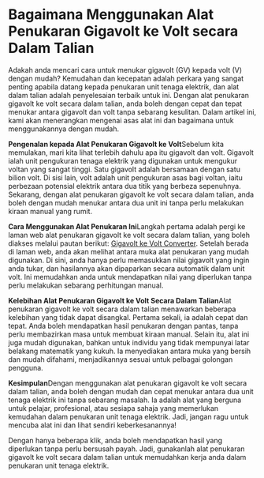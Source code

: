 Bagaimana Menggunakan Alat Penukaran Gigavolt ke Volt secara Dalam Talian
=========================================================================

Adakah anda mencari cara untuk menukar gigavolt (GV) kepada volt (V) dengan mudah? Kemudahan dan kecepatan adalah perkara yang sangat penting apabila datang kepada penukaran unit tenaga elektrik, dan alat dalam talian adalah penyelesaian terbaik untuk ini. Dengan alat penukaran gigavolt ke volt secara dalam talian, anda boleh dengan cepat dan tepat menukar antara gigavolt dan volt tanpa sebarang kesulitan. Dalam artikel ini, kami akan menerangkan mengenai asas alat ini dan bagaimana untuk menggunakannya dengan mudah.

**Pengenalan kepada Alat Penukaran Gigavolt ke Volt**Sebelum kita memulakan, mari kita lihat terlebih dahulu apa itu gigavolt dan volt. Gigavolt ialah unit pengukuran tenaga elektrik yang digunakan untuk mengukur voltan yang sangat tinggi. Satu gigavolt adalah bersamaan dengan satu bilion volt. Di sisi lain, volt adalah unit pengukuran asas bagi voltan, iaitu perbezaan potensial elektrik antara dua titik yang berbeza sepenuhnya. Sekarang, dengan alat penukaran gigavolt ke volt secara dalam talian, anda boleh dengan mudah menukar antara dua unit ini tanpa perlu melakukan kiraan manual yang rumit.

**Cara Menggunakan Alat Penukaran Ini**Langkah pertama adalah pergi ke laman web alat penukaran gigavolt ke volt secara dalam talian, yang boleh diakses melalui pautan berikut: [Gigavolt ke Volt Converter](https://www.onlinecalculatorsfree.com/ms/convert/gigavolts-to-volts.html). Setelah berada di laman web, anda akan melihat antara muka alat penukaran yang mudah digunakan. Di sini, anda hanya perlu memasukkan nilai gigavolt yang ingin anda tukar, dan hasilannya akan dipaparkan secara automatik dalam unit volt. Ini memudahkan anda untuk mendapatkan nilai yang diperlukan tanpa perlu melakukan sebarang perhitungan manual.

**Kelebihan Alat Penukaran Gigavolt ke Volt Secara Dalam Talian**Alat penukaran gigavolt ke volt secara dalam talian menawarkan beberapa kelebihan yang tidak dapat disangkal. Pertama sekali, ia adalah cepat dan tepat. Anda boleh mendapatkan hasil penukaran dengan pantas, tanpa perlu membazirkan masa untuk membuat kiraan manual. Selain itu, alat ini juga mudah digunakan, bahkan untuk individu yang tidak mempunyai latar belakang matematik yang kukuh. Ia menyediakan antara muka yang bersih dan mudah difahami, menjadikannya sesuai untuk pelbagai golongan pengguna.

**Kesimpulan**Dengan menggunakan alat penukaran gigavolt ke volt secara dalam talian, anda boleh dengan mudah dan cepat menukar antara dua unit tenaga elektrik ini tanpa sebarang masalah. Ia adalah alat yang berguna untuk pelajar, profesional, atau sesiapa sahaja yang memerlukan kemudahan dalam penukaran unit tenaga elektrik. Jadi, jangan ragu untuk mencuba alat ini dan lihat sendiri keberkesanannya!

Dengan hanya beberapa klik, anda boleh mendapatkan hasil yang diperlukan tanpa perlu bersusah payah. Jadi, gunakanlah alat penukaran gigavolt ke volt secara dalam talian untuk memudahkan kerja anda dalam penukaran unit tenaga elektrik.